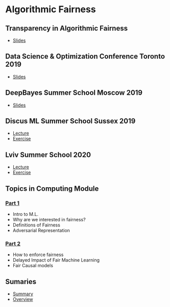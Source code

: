 # Algorithmic Fairness

## Transparency in Algorithmic Fairness
- [Slides](./transparency-in-algorithmic-fairness.html)

## Data Science & Optimization Conference Toronto 2019
- [Slides](./toronto2019.html)

## DeepBayes Summer School Moscow 2019
- [Slides](./moscow2019.html)

## Discus ML Summer School Sussex 2019
- [Lecture](./mlss.html)
- [Exercise](https://tinyurl.com/ethicml)

## Lviv Summer School 2020
- [Lecture](./lviv.html)
- [Exercise](https://tinyurl.com/ethicml)

## Topics in Computing Module
### [Part 1](./algo-fairness-part1.html)
- Intro to M.L.
- Why are we interested in fairness?
- Definitions of Fairness
- Adversarial Representation

### [Part 2](./algo-fairness-part2.html)
- How to enforce fairness
- Delayed Impact of Fair Machine Learning
- Fair Causal models

## Sumaries
- [Summary](./fairness-summary.html)
- [Overview](./fairness-overview.html)
